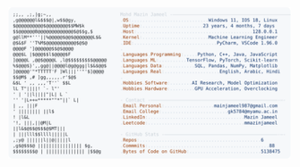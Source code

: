 <picture>
  <source srcset="https://raw.githubusercontent.com/mmazinjameel/mmazinjameel/main/dark_mode.svg?v=1741788609" media="(prefers-color-scheme: dark)">
  <img src="https://raw.githubusercontent.com/mmazinjameel/mmazinjameel/main/light_mode.svg?v=1741788609">
</picture>
